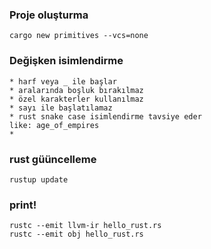 ### Proje oluşturma
```
cargo new primitives --vcs=none
```

### Değişken isimlendirme
```
* harf veya _ ile başlar
* aralarında boşluk bırakılmaz
* özel karakterler kullanılmaz
* sayı ile başlatılamaz
* rust snake case isimlendirme tavsiye eder
like: age_of_empires
* 
```

### rust güüncelleme
```
rustup update
```

### print!
```
rustc --emit llvm-ir hello_rust.rs
rustc --emit obj hello_rust.rs
```